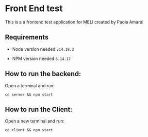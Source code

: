 
# Front End test

This is a a frontend test application for MELI created by Paola Amaral


## Requirements
- Node version needed
`v14.19.3`

- NPM version needed
`6.14.17`

## How to run the backend:

Open a terminal and run:
```
cd server && npm start
```

## How to run the Client:

Open a new terminal and run:

```
cd client && npm start
```